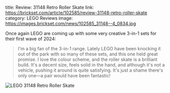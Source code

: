 title: Review: 31148 Retro Roller Skate
link: https://brickset.com/article/102585/review-31148-retro-roller-skate
category: LEGO Reviews
image: https://images.brickset.com/news/102585_31148--4_0834.jpg

Once again LEGO are coming up with some very creative 3-in-1 sets for their first wave of 2024:

> I'm a big fan of the 3-in-1 range. Lately LEGO have been knocking it out of the park with so many of these sets, and this one held great promise. I love the colour scheme, and the roller skate is a brilliant build. It's a decent size, feels solid in the hand, and although it's not a vehicle, pushing it around is quite satisfying. It's just a shame there's only one—a pair would have been fantastic!

![LEGO 31148 Retro Roller Skate](https://images.brickset.com/news/102585_31148--4_0834.jpg)
